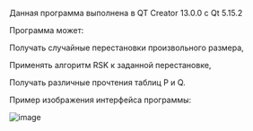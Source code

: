 Данная программа выполнена в QT Creator 13.0.0 с Qt 5.15.2

Программа может:

Получать случайные перестановки произвольного размера,

Применять алгоритм RSK к заданной перестановке,

Получать различные прочтения таблиц P и Q.

Пример изображения интерфейса программы:

![image](https://github.com/TheTiNi17/YoungTable/assets/90691854/7563ddfe-e846-4e72-b5ea-32660d82c4dc)
